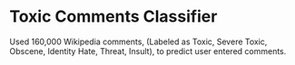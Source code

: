 # Toxic Comments Classifier
Used 160,000 Wikipedia comments, (Labeled as Toxic, Severe Toxic, Obscene, Identity Hate, Threat, Insult), to predict user entered comments.
